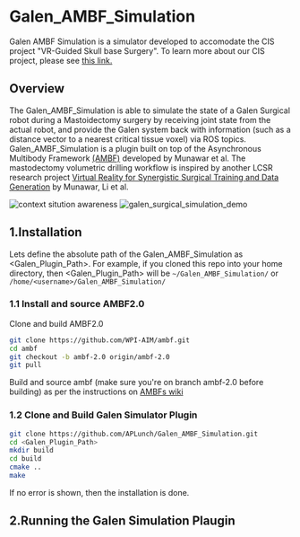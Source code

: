 # Galen_AMBF_Simulation
Galen AMBF Simulation is a simulator developed to accomodate the CIS project "VR-Guided Skull base Surgery".
To learn more about our CIS project, please see [this link.](https://ciis.lcsr.jhu.edu/doku.php?id=courses:456)  

## Overview  
The Galen_AMBF_Simulation is able to simulate the state of a Galen Surgical robot during a Mastoidectomy surgery by receiving joint state from
the actual robot, and provide the Galen system back with information (such as a distance vector to a nearest critical tissue voxel) via ROS topics.  
Galen_AMBF_Simulation is a plugin built on top of the Asynchronous Multibody Framework [(AMBF)](https://github.com/WPI-AIM/ambf) developed by Munawar et al.
The mastodectomy volumetric drilling workflow is inspired by another LCSR research project
 [Virtual Reality for Synergistic Surgical Training and Data Generation](https://github.com/APLunch/volumetric_drilling) by Munawar, Li et al.

![context sitution awareness](https://user-images.githubusercontent.com/60408626/164073904-7d5099a9-91eb-4f87-9a58-afb5f7f9a113.png)
![galen_surgical_simulation_demo](https://user-images.githubusercontent.com/60408626/164074275-fddd474c-8137-4035-bc28-1b047c11ec80.png)

## 1.Installation
Lets define the absolute path of the Galen_AMBF_Simulation as <Galen_Plugin_Path>. For example, if you cloned this repo into your home directory, 
then <Galen_Plugin_Path> will be `~/Galen_AMBF_Simulation/` or `/home/<username>/Galen_AMBF_Simulation/`

### 1.1 Install and source AMBF2.0
Clone and build AMBF2.0  
```bash
git clone https://github.com/WPI-AIM/ambf.git
cd ambf
git checkout -b ambf-2.0 origin/ambf-2.0
git pull
```
Build and source ambf (make sure you're on branch ambf-2.0 before building) as per the instructions on [AMBFs wiki](https://github.com/WPI-AIM/ambf/wiki/Installing-AMBF.)

### 1.2 Clone and Build Galen Simulator Plugin
```bash
git clone https://github.com/APLunch/Galen_AMBF_Simulation.git
cd <Galen_Plugin_Path>
mkdir build
cd build
cmake ..
make
```
If no error is shown, then the installation is done.

## 2.Running the Galen Simulation Plaugin
